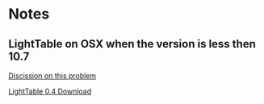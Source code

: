 # Notes

## LightTable on OSX when the version is less then 10.7

[Discission on this problem](https://groups.google.com/forum/#!topic/light-table-discussion/UYz0NjChdLM)

[LightTable 0.4 Download](https://s3-us-west-1.amazonaws.com/lighttable/LightTable0.4.app.zip)


